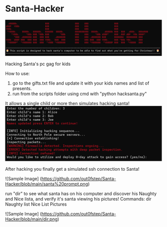 # Santa-Hacker
![Sample Image](https://github.com/out0fstep/Santa-Hacker/blob/main/santa%20hacker.png)

 Hacking Santa's pc gag for kids

 How to use:

1. go to the gifts.txt file and update it with your kids names and list of presents. 
2. run from the scripts folder using cmd with "python hacksanta.py"

It allows a single child or more then simulates hacking santa!
![Sample Image](https://github.com/out0fstep/Santa-Hacker/blob/main/kids.png)

After hacking you finally get a simulated ssh connection to Santa!

![Sample Image] (https://github.com/out0fstep/Santa-Hacker/blob/main/santa%20prompt.png)

run "dir" to see what santa has on his computer and discover his Naughty and Nice lista, and verify it's santa viewing his pictures!
Commands:
dir
Naughty list
Nice List
Pictures

![Sample Image] (https://github.com/out0fstep/Santa-Hacker/blob/main/dir.png)

